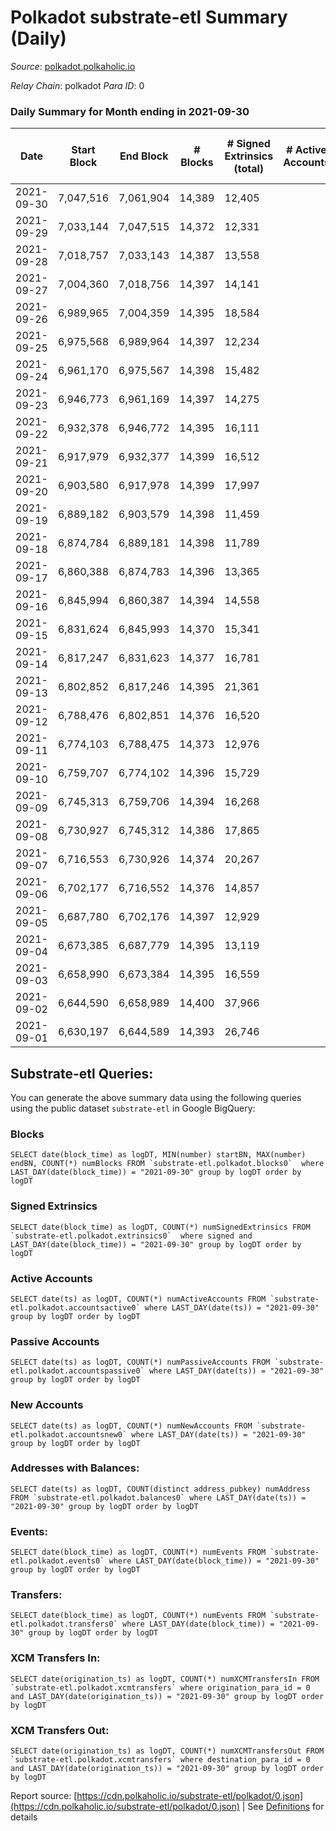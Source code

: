 # Polkadot substrate-etl Summary (Daily)

_Source_: [polkadot.polkaholic.io](https://polkadot.polkaholic.io)

*Relay Chain*: polkadot
*Para ID*: 0



### Daily Summary for Month ending in 2021-09-30


| Date | Start Block | End Block | # Blocks | # Signed Extrinsics (total) | # Active Accounts | # Passive | # New | # Addresses with Balances | # Events | # Transfers | # XCM Transfers In | # XCM Transfers Out | Issues | 
| ---- | ----------- | --------- | -------- | --------------------------- | ----------------- | --------- | ----- | ------------------------- | -------- | ----------- | ------------------ | ------------------- | ------ |
| 2021-09-30 | 7,047,516 | 7,061,904 | 14,389 | 12,405 |  |  |  | 515,456 | 107,949 | 11,531 ($186,525,075.48) |   |   |  |
| 2021-09-29 | 7,033,144 | 7,047,515 | 14,372 | 12,331 |  |  |  |  | 106,824 | 12,056 ($258,717,064.15) |   |   |  |
| 2021-09-28 | 7,018,757 | 7,033,143 | 14,387 | 13,558 |  |  |  |  | 120,192 | 13,046 ($239,948,601.75) |   |   |  |
| 2021-09-27 | 7,004,360 | 7,018,756 | 14,397 | 14,141 |  |  |  |  | 122,394 | 13,954 ($302,433,720.69) |   |   |  |
| 2021-09-26 | 6,989,965 | 7,004,359 | 14,395 | 18,584 |  |  |  |  | 137,668 | 18,789 ($313,130,895.93) |   |   |  |
| 2021-09-25 | 6,975,568 | 6,989,964 | 14,397 | 12,234 |  |  |  |  | 105,423 | 12,173 ($220,301,262.60) |   |   |  |
| 2021-09-24 | 6,961,170 | 6,975,567 | 14,398 | 15,482 |  |  |  |  | 123,439 | 16,279 ($401,355,471.28) |   |   |  |
| 2021-09-23 | 6,946,773 | 6,961,169 | 14,397 | 14,275 |  |  |  |  | 118,369 | 14,658 ($495,772,129.58) |   |   |  |
| 2021-09-22 | 6,932,378 | 6,946,772 | 14,395 | 16,111 |  |  |  |  | 129,624 | 16,914 ($396,339,522.22) |   |   |  |
| 2021-09-21 | 6,917,979 | 6,932,377 | 14,399 | 16,512 |  |  |  |  | 131,568 | 17,067 ($614,417,062.83) |   |   |  |
| 2021-09-20 | 6,903,580 | 6,917,978 | 14,399 | 17,997 |  |  |  |  | 145,996 | 19,016 ($443,438,072.89) |   |   |  |
| 2021-09-19 | 6,889,182 | 6,903,579 | 14,398 | 11,459 |  |  |  |  | 100,777 | 11,101 ($198,835,951.83) |   |   |  |
| 2021-09-18 | 6,874,784 | 6,889,181 | 14,398 | 11,789 |  |  |  |  | 101,407 | 11,367 ($192,228,815.66) |   |   |  |
| 2021-09-17 | 6,860,388 | 6,874,783 | 14,396 | 13,365 |  |  |  |  | 114,044 | 13,331 ($302,415,665.13) |   |   |  |
| 2021-09-16 | 6,845,994 | 6,860,387 | 14,394 | 14,558 |  |  |  |  | 120,772 | 14,921 ($330,849,551.95) |   |   |  |
| 2021-09-15 | 6,831,624 | 6,845,993 | 14,370 | 15,341 |  |  |  |  | 125,452 | 15,410 ($302,198,740.85) |   |   |  |
| 2021-09-14 | 6,817,247 | 6,831,623 | 14,377 | 16,781 |  |  |  |  | 131,216 | 16,667 ($471,592,781.35) |   |   |  |
| 2021-09-13 | 6,802,852 | 6,817,246 | 14,395 | 21,361 |  |  |  |  | 162,382 | 21,556 ($537,007,696.35) |   |   |  |
| 2021-09-12 | 6,788,476 | 6,802,851 | 14,376 | 16,520 |  |  |  |  | 131,034 | 16,533 ($375,582,020.62) |   |   |  |
| 2021-09-11 | 6,774,103 | 6,788,475 | 14,373 | 12,976 |  |  |  |  | 108,047 | 12,912 ($216,852,516.94) |   |   |  |
| 2021-09-10 | 6,759,707 | 6,774,102 | 14,396 | 15,729 |  |  |  |  | 126,024 | 15,814 ($341,407,109.41) |   |   |  |
| 2021-09-09 | 6,745,313 | 6,759,706 | 14,394 | 16,268 |  |  |  |  | 132,121 | 16,864 ($453,177,159.07) |   |   |  |
| 2021-09-08 | 6,730,927 | 6,745,312 | 14,386 | 17,865 |  |  |  |  | 139,444 | 18,795 ($336,746,856.05) |   |   |  |
| 2021-09-07 | 6,716,553 | 6,730,926 | 14,374 | 20,267 |  |  |  |  | 161,452 | 21,629 ($701,074,272.93) |   |   |  |
| 2021-09-06 | 6,702,177 | 6,716,552 | 14,376 | 14,857 |  |  |  |  | 117,561 | 14,914 ($286,591,325.68) |   |   |  |
| 2021-09-05 | 6,687,780 | 6,702,176 | 14,397 | 12,929 |  |  |  |  | 107,181 | 12,760 ($178,693,812.22) |   |   |  |
| 2021-09-04 | 6,673,385 | 6,687,779 | 14,395 | 13,119 |  |  |  |  | 107,512 | 12,867 ($162,289,495.72) |   |   |  |
| 2021-09-03 | 6,658,990 | 6,673,384 | 14,395 | 16,559 |  |  |  |  | 154,805 | 30,661 ($287,770,692.60) |   |   |  |
| 2021-09-02 | 6,644,590 | 6,658,989 | 14,400 | 37,966 |  |  |  |  | 261,306 | 42,069 ($350,828,756.24) |   |   |  |
| 2021-09-01 | 6,630,197 | 6,644,589 | 14,393 | 26,746 |  |  |  |  | 170,189 | 23,704 ($625,151,807.84) |   |   |  |

## Substrate-etl Queries:
You can generate the above summary data using the following queries using the public dataset `substrate-etl` in Google BigQuery:


### Blocks
```
SELECT date(block_time) as logDT, MIN(number) startBN, MAX(number) endBN, COUNT(*) numBlocks FROM `substrate-etl.polkadot.blocks0`  where LAST_DAY(date(block_time)) = "2021-09-30" group by logDT order by logDT
```


### Signed Extrinsics
```
SELECT date(block_time) as logDT, COUNT(*) numSignedExtrinsics FROM `substrate-etl.polkadot.extrinsics0`  where signed and LAST_DAY(date(block_time)) = "2021-09-30" group by logDT order by logDT
```


### Active Accounts
```
SELECT date(ts) as logDT, COUNT(*) numActiveAccounts FROM `substrate-etl.polkadot.accountsactive0` where LAST_DAY(date(ts)) = "2021-09-30" group by logDT order by logDT
```


### Passive Accounts
```
SELECT date(ts) as logDT, COUNT(*) numPassiveAccounts FROM `substrate-etl.polkadot.accountspassive0` where LAST_DAY(date(ts)) = "2021-09-30" group by logDT order by logDT
```


### New Accounts
```
SELECT date(ts) as logDT, COUNT(*) numNewAccounts FROM `substrate-etl.polkadot.accountsnew0` where LAST_DAY(date(ts)) = "2021-09-30" group by logDT order by logDT
```


### Addresses with Balances:
```
SELECT date(ts) as logDT, COUNT(distinct address_pubkey) numAddress FROM `substrate-etl.polkadot.balances0` where LAST_DAY(date(ts)) = "2021-09-30" group by logDT order by logDT
```


### Events:
```
SELECT date(block_time) as logDT, COUNT(*) numEvents FROM `substrate-etl.polkadot.events0` where LAST_DAY(date(block_time)) = "2021-09-30" group by logDT order by logDT
```


### Transfers:
```
SELECT date(block_time) as logDT, COUNT(*) numEvents FROM `substrate-etl.polkadot.transfers0` where LAST_DAY(date(block_time)) = "2021-09-30" group by logDT order by logDT
```


### XCM Transfers In:
```
SELECT date(origination_ts) as logDT, COUNT(*) numXCMTransfersIn FROM `substrate-etl.polkadot.xcmtransfers` where origination_para_id = 0 and LAST_DAY(date(origination_ts)) = "2021-09-30" group by logDT order by logDT
```


### XCM Transfers Out:
```
SELECT date(origination_ts) as logDT, COUNT(*) numXCMTransfersOut FROM `substrate-etl.polkadot.xcmtransfers` where destination_para_id = 0 and LAST_DAY(date(origination_ts)) = "2021-09-30" group by logDT order by logDT
```



Report source: [https://cdn.polkaholic.io/substrate-etl/polkadot/0.json](https://cdn.polkaholic.io/substrate-etl/polkadot/0.json) | See [Definitions](/DEFINITIONS.md) for details
